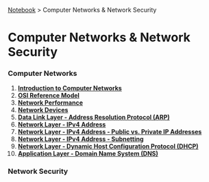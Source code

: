 <a href="../">Notebook</a> > Computer Networks & Network Security

# Computer Networks & Network Security



### Computer Networks

1. **<a href="./introduction-to-computer-networks">Introduction to Computer Networks</a>**
2. **<a href="./osi-reference-model">OSI Reference Model</a>**
3. **<a href="./network-performance">Network Performance</a>**
4. **<a href="./network-devices">Network Devices</a>**
5. **<a href="./data-link-layer-address-resolution-protocol">Data Link Layer - Address Resolution Protocol (ARP)</a>**
6. **<a href="./network-layer-ipv4-address">Network Layer - IPv4 Address</a>**
7. **<a href="./network-layer-ipv4-address-public-vs-private-ip-addresses">Network Layer - IPv4 Address - Public vs. Private IP Addresses</a>**
8. **<a href="./network-layer-ipv4-address-subnetting">Network Layer - IPv4 Address - Subnetting</a>**
9. **<a href="./network-layer-dynamic-host-configuration-protocol">Network Layer - Dynamic Host Configuration Protocol (DHCP)</a>**
10. **<a href="./application-layer-domain-name-system">Application Layer - Domain Name System (DNS)</a>**



### Network Security
